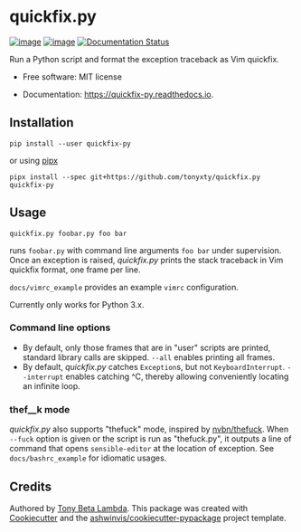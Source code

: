 # quickfix.py

[![image](https://img.shields.io/pypi/v/quickfix-py.svg)](https://pypi.python.org/pypi/quickfix-py)
[![image](https://img.shields.io/travis/tonyxty/quickfix.py.svg)](https://travis-ci.org/tonyxty/quickfix.py)
[![Documentation
Status](https://readthedocs.org/projects/quickfix-py/badge/?version=latest)](https://quickfix-py.readthedocs.io/en/latest/?badge=latest)

Run a Python script and format the exception traceback as Vim quickfix.

-   Free software: MIT license

-   Documentation: <https://quickfix-py.readthedocs.io>.

## Installation

    pip install --user quickfix-py

or using [pipx](https://pipxproject.github.io/pipx)

    pipx install --spec git+https://github.com/tonyxty/quickfix.py quickfix-py

## Usage

    quickfix.py foobar.py foo bar

runs `foobar.py` with command line arguments `foo bar` under
supervision. Once an exception is raised, *quickfix.py* prints the stack
traceback in Vim quickfix format, one frame per line.

`docs/vimrc_example` provides an example `vimrc` configuration.

Currently only works for Python 3.x.

### Command line options

-   By default, only those frames that are in "user" scripts are
    printed, standard library calls are skipped. `--all` enables
    printing all frames.
-   By default, *quickfix.py* catches `Exception`s, but not
    `KeyboardInterrupt`. `--interrupt` enables catching \^C, thereby
    allowing conveniently locating an infinite loop.

### thef\_\_k mode

*quickfix.py* also supports "thefuck" mode, inspired by
[nvbn/thefuck](https://github.com/nvbn/thefuck). When `--fuck` option is
given or the script is run as "thefuck.py", it outputs a line of command
that opens `sensible-editor` at the location of exception. See
`docs/bashrc_example` for idiomatic usages.

## Credits

Authored by [Tony Beta Lambda](https://github.com/tonyxty/quickfix.py). This
package was created with
[Cookiecutter](https://github.com/audreyr/cookiecutter) and the
[ashwinvis/cookiecutter-pypackage](https://github.com/ashwinvis/cookiecutter-pypackage)
project template.
